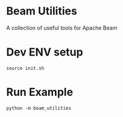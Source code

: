 # Beam Utilities 
A collection of useful tools for Apache Beam


# Dev ENV setup

`source init.sh`

# Run Example

`python -m beam_utilities`